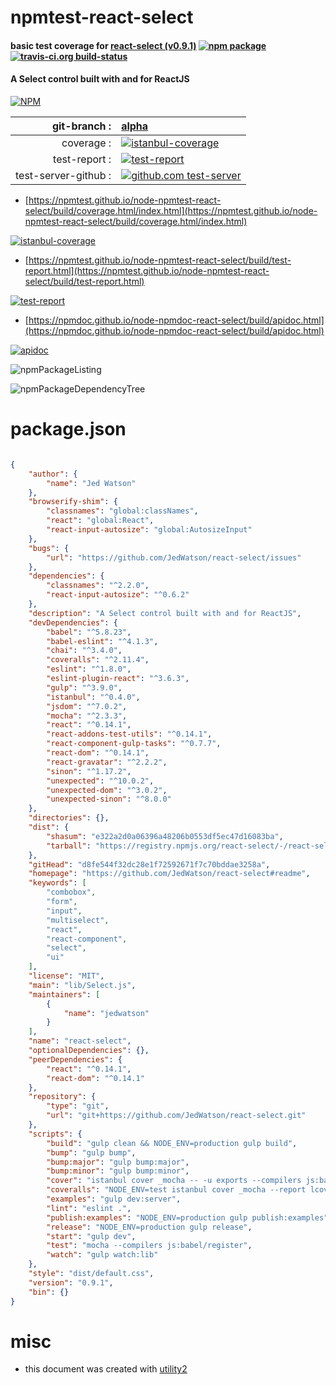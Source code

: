 # npmtest-react-select

#### basic test coverage for  [react-select (v0.9.1)](https://github.com/JedWatson/react-select#readme)  [![npm package](https://img.shields.io/npm/v/npmtest-react-select.svg?style=flat-square)](https://www.npmjs.org/package/npmtest-react-select) [![travis-ci.org build-status](https://api.travis-ci.org/npmtest/node-npmtest-react-select.svg)](https://travis-ci.org/npmtest/node-npmtest-react-select)

#### A Select control built with and for ReactJS

[![NPM](https://nodei.co/npm/react-select.png?downloads=true&downloadRank=true&stars=true)](https://www.npmjs.com/package/react-select)

| git-branch : | [alpha](https://github.com/npmtest/node-npmtest-react-select/tree/alpha)|
|--:|:--|
| coverage : | [![istanbul-coverage](https://npmtest.github.io/node-npmtest-react-select/build/coverage.badge.svg)](https://npmtest.github.io/node-npmtest-react-select/build/coverage.html/index.html)|
| test-report : | [![test-report](https://npmtest.github.io/node-npmtest-react-select/build/test-report.badge.svg)](https://npmtest.github.io/node-npmtest-react-select/build/test-report.html)|
| test-server-github : | [![github.com test-server](https://npmtest.github.io/node-npmtest-react-select/GitHub-Mark-32px.png)](https://npmtest.github.io/node-npmtest-react-select/build/app/index.html) | | build-artifacts : | [![build-artifacts](https://npmtest.github.io/node-npmtest-react-select/glyphicons_144_folder_open.png)](https://github.com/npmtest/node-npmtest-react-select/tree/gh-pages/build)|

- [https://npmtest.github.io/node-npmtest-react-select/build/coverage.html/index.html](https://npmtest.github.io/node-npmtest-react-select/build/coverage.html/index.html)

[![istanbul-coverage](https://npmtest.github.io/node-npmtest-react-select/build/screenCapture.buildCi.browser.%252Ftmp%252Fbuild%252Fcoverage.lib.html.png)](https://npmtest.github.io/node-npmtest-react-select/build/coverage.html/index.html)

- [https://npmtest.github.io/node-npmtest-react-select/build/test-report.html](https://npmtest.github.io/node-npmtest-react-select/build/test-report.html)

[![test-report](https://npmtest.github.io/node-npmtest-react-select/build/screenCapture.buildCi.browser.%252Ftmp%252Fbuild%252Ftest-report.html.png)](https://npmtest.github.io/node-npmtest-react-select/build/test-report.html)

- [https://npmdoc.github.io/node-npmdoc-react-select/build/apidoc.html](https://npmdoc.github.io/node-npmdoc-react-select/build/apidoc.html)

[![apidoc](https://npmdoc.github.io/node-npmdoc-react-select/build/screenCapture.buildCi.browser.%252Ftmp%252Fbuild%252Fapidoc.html.png)](https://npmdoc.github.io/node-npmdoc-react-select/build/apidoc.html)

![npmPackageListing](https://npmtest.github.io/node-npmtest-react-select/build/screenCapture.npmPackageListing.svg)

![npmPackageDependencyTree](https://npmtest.github.io/node-npmtest-react-select/build/screenCapture.npmPackageDependencyTree.svg)



# package.json

```json

{
    "author": {
        "name": "Jed Watson"
    },
    "browserify-shim": {
        "classnames": "global:classNames",
        "react": "global:React",
        "react-input-autosize": "global:AutosizeInput"
    },
    "bugs": {
        "url": "https://github.com/JedWatson/react-select/issues"
    },
    "dependencies": {
        "classnames": "^2.2.0",
        "react-input-autosize": "^0.6.2"
    },
    "description": "A Select control built with and for ReactJS",
    "devDependencies": {
        "babel": "^5.8.23",
        "babel-eslint": "^4.1.3",
        "chai": "^3.4.0",
        "coveralls": "^2.11.4",
        "eslint": "^1.8.0",
        "eslint-plugin-react": "^3.6.3",
        "gulp": "^3.9.0",
        "istanbul": "^0.4.0",
        "jsdom": "^7.0.2",
        "mocha": "^2.3.3",
        "react": "^0.14.1",
        "react-addons-test-utils": "^0.14.1",
        "react-component-gulp-tasks": "^0.7.7",
        "react-dom": "^0.14.1",
        "react-gravatar": "^2.2.2",
        "sinon": "^1.17.2",
        "unexpected": "^10.0.2",
        "unexpected-dom": "^3.0.2",
        "unexpected-sinon": "^8.0.0"
    },
    "directories": {},
    "dist": {
        "shasum": "e322a2d0a06396a48206b0553df5ec47d16083ba",
        "tarball": "https://registry.npmjs.org/react-select/-/react-select-0.9.1.tgz"
    },
    "gitHead": "d8fe544f32dc28e1f72592671f7c70bddae3258a",
    "homepage": "https://github.com/JedWatson/react-select#readme",
    "keywords": [
        "combobox",
        "form",
        "input",
        "multiselect",
        "react",
        "react-component",
        "select",
        "ui"
    ],
    "license": "MIT",
    "main": "lib/Select.js",
    "maintainers": [
        {
            "name": "jedwatson"
        }
    ],
    "name": "react-select",
    "optionalDependencies": {},
    "peerDependencies": {
        "react": "^0.14.1",
        "react-dom": "^0.14.1"
    },
    "repository": {
        "type": "git",
        "url": "git+https://github.com/JedWatson/react-select.git"
    },
    "scripts": {
        "build": "gulp clean && NODE_ENV=production gulp build",
        "bump": "gulp bump",
        "bump:major": "gulp bump:major",
        "bump:minor": "gulp bump:minor",
        "cover": "istanbul cover _mocha -- -u exports --compilers js:babel/register -R spec",
        "coveralls": "NODE_ENV=test istanbul cover _mocha --report lcovonly -- -u exports --compilers js:babel/register -R spec && cat coverage/lcov.info | coveralls",
        "examples": "gulp dev:server",
        "lint": "eslint .",
        "publish:examples": "NODE_ENV=production gulp publish:examples",
        "release": "NODE_ENV=production gulp release",
        "start": "gulp dev",
        "test": "mocha --compilers js:babel/register",
        "watch": "gulp watch:lib"
    },
    "style": "dist/default.css",
    "version": "0.9.1",
    "bin": {}
}
```



# misc
- this document was created with [utility2](https://github.com/kaizhu256/node-utility2)
